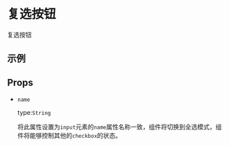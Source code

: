 <script setup>
import componentDemo from './DemoCheckbox.vue'
</script>

# 复选按钮

复选按钮

## 示例

<preview-demo-code comp-name="Checkbox" demo-name="DemoCheckbox">
  <component-demo />
</preview-demo-code>

## Props

- `name`

  type:`String`

  将此属性设置为`input`元素的`name`属性名称一致，组件将切换到全选模式，组件将能够控制其他的`checkbox`的状态。
